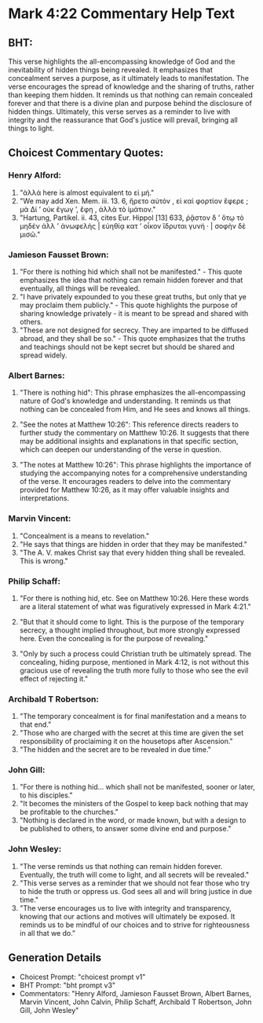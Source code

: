 # Mark 4:22 Commentary Help Text

## BHT:
This verse highlights the all-encompassing knowledge of God and the inevitability of hidden things being revealed. It emphasizes that concealment serves a purpose, as it ultimately leads to manifestation. The verse encourages the spread of knowledge and the sharing of truths, rather than keeping them hidden. It reminds us that nothing can remain concealed forever and that there is a divine plan and purpose behind the disclosure of hidden things. Ultimately, this verse serves as a reminder to live with integrity and the reassurance that God's justice will prevail, bringing all things to light.

## Choicest Commentary Quotes:
### Henry Alford:
1. "ἀλλά here is almost equivalent to εἰ μή." 
2. "We may add Xen. Mem. iii. 13. 6, ἤρετο αὐτόν , εἰ καὶ φορτίον ἔφερε ; μὰ Δί ʼ οὐκ ἔγωγ ʼ, ἔφη , ἀλλὰ τὸ ἱμάτιον."
3. "Hartung, Partikel. ii. 43, cites Eur. Hippol [13] 633, ῥᾷστον δ ʼ ὅτῳ τὸ μηδὲν ἀλλ ʼ ἀνωφελὴς | εὐηθίᾳ κατ ʼ οἶκον ἵδρυται γυνή · | σοφὴν δὲ μισῶ."

### Jamieson Fausset Brown:
1. "For there is nothing hid which shall not be manifested." - This quote emphasizes the idea that nothing can remain hidden forever and that eventually, all things will be revealed.
2. "I have privately expounded to you these great truths, but only that ye may proclaim them publicly." - This quote highlights the purpose of sharing knowledge privately - it is meant to be spread and shared with others.
3. "These are not designed for secrecy. They are imparted to be diffused abroad, and they shall be so." - This quote emphasizes that the truths and teachings should not be kept secret but should be shared and spread widely.

### Albert Barnes:
1. "There is nothing hid": This phrase emphasizes the all-encompassing nature of God's knowledge and understanding. It reminds us that nothing can be concealed from Him, and He sees and knows all things.

2. "See the notes at Matthew 10:26": This reference directs readers to further study the commentary on Matthew 10:26. It suggests that there may be additional insights and explanations in that specific section, which can deepen our understanding of the verse in question.

3. "The notes at Matthew 10:26": This phrase highlights the importance of studying the accompanying notes for a comprehensive understanding of the verse. It encourages readers to delve into the commentary provided for Matthew 10:26, as it may offer valuable insights and interpretations.

### Marvin Vincent:
1. "Concealment is a means to revelation."
2. "He says that things are hidden in order that they may be manifested."
3. "The A. V. makes Christ say that every hidden thing shall be revealed. This is wrong."

### Philip Schaff:
1. "For there is nothing hid, etc. See on Matthew 10:26. Here these words are a literal statement of what was figuratively expressed in Mark 4:21." 

2. "But that it should come to light. This is the purpose of the temporary secrecy, a thought implied throughout, but more strongly expressed here. Even the concealing is for the purpose of revealing."

3. "Only by such a process could Christian truth be ultimately spread. The concealing, hiding purpose, mentioned in Mark 4:12, is not without this gracious use of revealing the truth more fully to those who see the evil effect of rejecting it."

### Archibald T Robertson:
1. "The temporary concealment is for final manifestation and a means to that end." 
2. "Those who are charged with the secret at this time are given the set responsibility of proclaiming it on the housetops after Ascension."
3. "The hidden and the secret are to be revealed in due time."

### John Gill:
1. "For there is nothing hid... which shall not be manifested, sooner or later, to his disciples." 
2. "It becomes the ministers of the Gospel to keep back nothing that may be profitable to the churches." 
3. "Nothing is declared in the word, or made known, but with a design to be published to others, to answer some divine end and purpose."

### John Wesley:
1. "The verse reminds us that nothing can remain hidden forever. Eventually, the truth will come to light, and all secrets will be revealed."
2. "This verse serves as a reminder that we should not fear those who try to hide the truth or oppress us. God sees all and will bring justice in due time."
3. "The verse encourages us to live with integrity and transparency, knowing that our actions and motives will ultimately be exposed. It reminds us to be mindful of our choices and to strive for righteousness in all that we do."


## Generation Details
- Choicest Prompt: "choicest prompt v1"
- BHT Prompt: "bht prompt v3"
- Commentators: "Henry Alford, Jamieson Fausset Brown, Albert Barnes, Marvin Vincent, John Calvin, Philip Schaff, Archibald T Robertson, John Gill, John Wesley"
